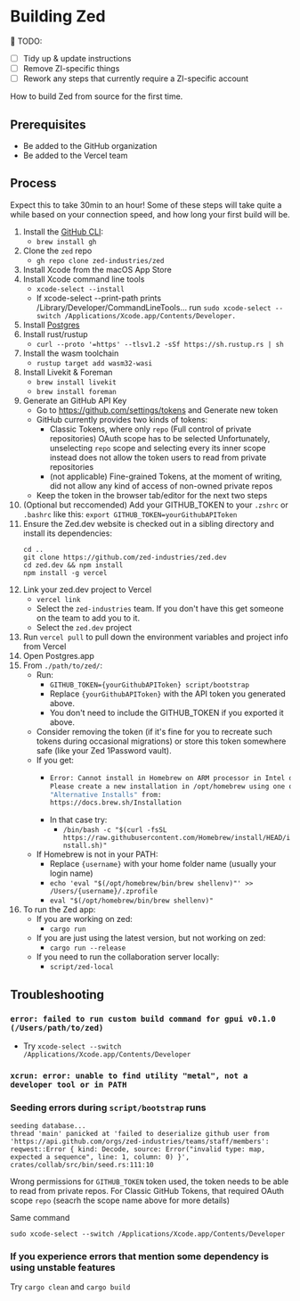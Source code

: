 # Building Zed

🚧 TODO:
- [ ] Tidy up & update instructions
- [ ] Remove ZI-specific things
- [ ] Rework any steps that currently require a ZI-specific account

How to build Zed from source for the first time.

## Prerequisites

- Be added to the GitHub organization
- Be added to the Vercel team

## Process

Expect this to take 30min to an hour! Some of these steps will take quite a while based on your connection speed, and how long your first build will be.

1. Install the [GitHub CLI](https://cli.github.com/):
   - `brew install gh`
1. Clone the `zed` repo
   - `gh repo clone zed-industries/zed`
1. Install Xcode from the macOS App Store
1. Install Xcode command line tools
   - `xcode-select --install`
   - If xcode-select --print-path prints /Library/Developer/CommandLineTools… run `sudo xcode-select --switch /Applications/Xcode.app/Contents/Developer.`
1. Install [Postgres](https://postgresapp.com)
1. Install rust/rustup
   - `curl --proto '=https' --tlsv1.2 -sSf https://sh.rustup.rs | sh`
1. Install the wasm toolchain
   - `rustup target add wasm32-wasi`
1. Install Livekit & Foreman
   - `brew install livekit`
   - `brew install foreman`
1. Generate an GitHub API Key
   - Go to https://github.com/settings/tokens and Generate new token
   - GitHub currently provides two kinds of tokens:
     - Classic Tokens, where only `repo` (Full control of private repositories) OAuth scope has to be selected
       Unfortunately, unselecting `repo` scope and selecting every its inner scope instead does not allow the token users to read from private repositories
     - (not applicable) Fine-grained Tokens, at the moment of writing, did not allow any kind of access of non-owned private repos
   - Keep the token in the browser tab/editor for the next two steps
1. (Optional but reccomended) Add your GITHUB_TOKEN to your `.zshrc` or `.bashrc` like this: `export GITHUB_TOKEN=yourGithubAPIToken`
1. Ensure the Zed.dev website is checked out in a sibling directory and install its dependencies:
    ```
    cd ..
    git clone https://github.com/zed-industries/zed.dev
    cd zed.dev && npm install
    npm install -g vercel
    ```
1. Link your zed.dev project to Vercel
    - `vercel link`
    - Select the `zed-industries` team. If you don't have this get someone on the team to add you to it.
    - Select the `zed.dev` project
1. Run `vercel pull` to pull down the environment variables and project info from Vercel
1. Open Postgres.app
1. From `./path/to/zed/`:
    - Run:
        - `GITHUB_TOKEN={yourGithubAPIToken} script/bootstrap`
        - Replace `{yourGithubAPIToken}` with the API token you generated above.
        - You don't need to include the GITHUB_TOKEN if you exported it above.
    - Consider removing the token (if it's fine for you to recreate such tokens during occasional migrations) or store this token somewhere safe (like your Zed 1Password vault).
   - If you get:
     - ```bash
       Error: Cannot install in Homebrew on ARM processor in Intel default prefix (/usr/local)!
       Please create a new installation in /opt/homebrew using one of the
       "Alternative Installs" from:
       https://docs.brew.sh/Installation
       ```
     - In that case try:
       - `/bin/bash -c "$(curl -fsSL https://raw.githubusercontent.com/Homebrew/install/HEAD/install.sh)"`
   - If Homebrew is not in your PATH:
     - Replace `{username}` with your home folder name (usually your login name)
     - `echo 'eval "$(/opt/homebrew/bin/brew shellenv)"' >> /Users/{username}/.zprofile`
     - `eval "$(/opt/homebrew/bin/brew shellenv)"`
1. To run the Zed app:
    - If you are working on zed:
      - `cargo run`
    - If you are just using the latest version, but not working on zed:
      - `cargo run --release`
    - If you need to run the collaboration server locally:
      - `script/zed-local`

## Troubleshooting

### `error: failed to run custom build command for gpui v0.1.0 (/Users/path/to/zed)`

- Try `xcode-select --switch /Applications/Xcode.app/Contents/Developer`

### `xcrun: error: unable to find utility "metal", not a developer tool or in PATH`

### Seeding errors during `script/bootstrap` runs

```
seeding database...
thread 'main' panicked at 'failed to deserialize github user from 'https://api.github.com/orgs/zed-industries/teams/staff/members': reqwest::Error { kind: Decode, source: Error("invalid type: map, expected a sequence", line: 1, column: 0) }', crates/collab/src/bin/seed.rs:111:10
```

Wrong permissions for `GITHUB_TOKEN` token used, the token needs to be able to read from private repos.
For Classic GitHub Tokens, that required OAuth scope `repo` (seacrh the scope name above for more details)

Same command

`sudo xcode-select --switch /Applications/Xcode.app/Contents/Developer`

### If you experience errors that mention some dependency is using unstable features

Try `cargo clean` and `cargo build`
